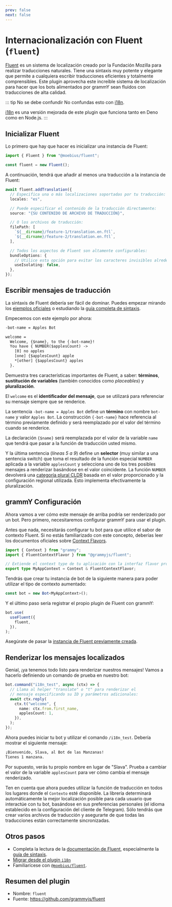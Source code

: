 ```yaml
---
prev: false
next: false
---
```


# Internacionalización con Fluent (`fluent`)

[Fluent](https://projectfluent.org/) es un sistema de localización creado por la Fundación Mozilla para realizar traducciones naturales.
Tiene una sintaxis muy potente y elegante que permite a cualquiera escribir traducciones eficientes y totalmente comprensibles.
Este plugin aprovecha este increíble sistema de localización para hacer que los bots alimentados por grammY sean fluidos con traducciones de alta calidad.

::: tip No se debe confundir
No confundas esto con [i18n](./i18n).

[i18n](./i18n) es una versión mejorada de este plugin que funciona tanto en Deno como en Node.js.
:::

## Inicializar Fluent

Lo primero que hay que hacer es inicializar una instancia de Fluent:

```ts
import { Fluent } from "@moebius/fluent";

const fluent = new Fluent();
```

A continuación, tendrá que añadir al menos una traducción a la instancia de Fluent:

```ts
await fluent.addTranslation({
  // Especifica una o más localizaciones soportadas por tu traducción:
  locales: "es",

  // Puede especificar el contenido de la traducción directamente:
  source: "{SU CONTENIDO DE ARCHIVO DE TRADUCCIÓN}",

  // O los archivos de traducción:
  filePath: [
    `${__dirname}/feature-1/translation.en.ftl`,
    `${__dirname}/feature-2/translation.en.ftl`,
  ],

  // Todos los aspectos de Fluent son altamente configurables:
  bundleOptions: {
    // Utilice esta opción para evitar los caracteres invisibles alrededor de los elementos colocables.
    useIsolating: false,
  },
});
```

## Escribir mensajes de traducción

La sintaxis de Fluent debería ser fácil de dominar.
Puedes empezar mirando los [ejemplos oficiales](https://projectfluent.org/#examples) o estudiando la [guía completa de sintaxis](https://projectfluent.org/fluent/guide/).

Empecemos con este ejemplo por ahora:

```txt
-bot-name = Apples Bot

welcome =
  Welcome, {$name}, to the {-bot-name}!
  You have { NUMBER($applesCount) ->
    [0] no apples
    [one] {$applesCount} apple
    *[other] {$applesCount} apples
  }.
```

Demuestra tres características importantes de Fluent, a saber: **términos**, **sustitución de variables** (también conocidos como _placeables_) y **pluralización**.

El `welcome` es el **identificador del mensaje**, que se utilizará para referenciar su mensaje siempre que se renderice.

La sentencia `-bot-name = Apples Bot` define un **término** con nombre `bot-name` y valor `Apples Bot`.
La construcción `{-bot-name}` hace referencia al término previamente definido y será reemplazado por el valor del término cuando se renderice.

La declaración `{$name}` será reemplazada por el valor de la variable `name` que tendrá que pasar a la función de traducción usted mismo.

Y la última sentencia (_líneas 5 a 9_) define un **selector** (muy similar a una sentencia switch) que toma el resultado de la función especial `NUMBER` aplicada a la variable `applesCount` y selecciona uno de los tres posibles mensajes a renderizar basándose en el valor coincidente.
La función `NUMBER` devolverá una [categoría plural CLDR](https://www.unicode.org/cldr/cldr-aux/charts/30/supplemental/language_plural_rules.html) basada en el valor proporcionado y la configuración regional utilizada.
Esto implementa efectivamente la pluralización.

## grammY Configuración

Ahora vamos a ver cómo este mensaje de arriba podría ser renderizado por un bot.
Pero primero, necesitaremos configurar grammY para usar el plugin.

Antes que nada, necesitarás configurar tu bot para que utilice el sabor de contexto Fluent.
Si no estás familiarizado con este concepto, deberías leer los documentos oficiales sobre [Context Flavors](../guide/context#context-flavors).

```ts
import { Context } from "grammy";
import { FluentContextFlavor } from "@grammyjs/fluent";

// Extiende el context type de tu aplicación con la interfaz flavor proporcionada.
export type MyAppContext = Context & FluentContextFlavor;
```

Tendrás que crear tu instancia de bot de la siguiente manera para poder utilizar el tipo de contexto aumentado:

```ts
const bot = new Bot<MyAppContext>();
```

Y el último paso sería registrar el propio plugin de Fluent con grammY:

```ts
bot.use(
  useFluent({
    fluent,
  }),
);
```

Asegúrate de pasar la [instancia de Fluent previamente creada](#inicializar-fluent).

## Renderizar los mensajes localizados

Genial, ¡ya tenemos todo listo para renderizar nuestros mensajes!
Vamos a hacerlo definiendo un comando de prueba en nuestro bot:

```ts
bot.command("i18n_test", async (ctx) => {
  // Llama al helper "translate" o "t" para renderizar el
  // mensaje especificando su ID y parámetros adicionales:
  await ctx.reply(
    ctx.t("welcome", {
      name: ctx.from.first_name,
      applesCount: 1,
    }),
  );
});
```

Ahora puedes iniciar tu bot y utilizar el comando `/i18n_test`.
Debería mostrar el siguiente mensaje:

```txt
¡Bienvenido, Slava, al Bot de las Manzanas!
Tienes 1 manzana.
```

Por supuesto, verás tu propio nombre en lugar de "Slava".
Prueba a cambiar el valor de la variable `applesCount` para ver cómo cambia el mensaje renderizado.

Ten en cuenta que ahora puedes utilizar la función de traducción en todos los lugares donde el `Contexto` esté disponible.
La librería determinará automáticamente la mejor localización posible para cada usuario que interactúe con tu bot, basándose en sus preferencias personales (el idioma establecido en la configuración del cliente de Telegram).
Sólo tendrás que crear varios archivos de traducción y asegurarte de que todas las traducciones están correctamente sincronizadas.

## Otros pasos

- Completa la lectura de la [documentación de Fluent](https://projectfluent.org/), especialmente la [guía de sintaxis](https://projectfluent.org/fluent/guide/).
- [Migrar desde el plugin `i18n`](https://github.com/grammyjs/fluent#i18n-plugin-replacement)
- Familiarícese con [`@moebius/fluent`](https://github.com/the-moebius/fluent#readme).

## Resumen del plugin

- Nombre: `fluent`
- Fuente: <https://github.com/grammyjs/fluent>
